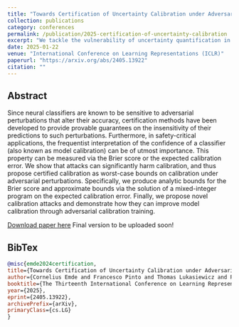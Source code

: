 ```yaml
---
title: "Towards Certification of Uncertainty Calibration under Adversarial Attacks"
collection: publications
category: conferences
permalink: /publication/2025-certification-of-uncertainty-calibration
excerpt: "We tackle the vulnerability of uncertainty quantification in neural classifiers to adversarial attacks and thus propose certified calibration to provide worst-case bounds on confidence under perturbations. We develop novel calibration attacks that enable adversarial calibration training, demonstrating improved model uncertainty quantification in safety-critical applications."
date: 2025-01-22
venue: "International Conference on Learning Representations (ICLR)"
paperurl: "https://arxiv.org/abs/2405.13922"
citation: ""
---
```


## Abstract

Since neural classifiers are known to be sensitive to adversarial perturbations that alter their accuracy, certification methods have been developed to provide provable guarantees on the insensitivity of their predictions to such perturbations. Furthermore, in safety-critical applications, the frequentist interpretation of the confidence of a classifier (also known as model calibration) can be of utmost importance. This property can be measured via the Brier score or the expected calibration error. We show that attacks can significantly harm calibration, and thus propose certified calibration as worst-case bounds on calibration under adversarial perturbations. Specifically, we produce analytic bounds for the Brier score and approximate bounds via the solution of a mixed-integer program on the expected calibration error. Finally, we propose novel calibration attacks and demonstrate how they can improve model calibration through adversarial calibration training.

[Download paper here](https://arxiv.org/abs/2405.13922) Final version to be uploaded soon!

## BibTex

```bibtex
@misc{emde2024certification,
title={Towards Certification of Uncertainty Calibration under Adversarial Attacks},
author={Cornelius Emde and Francesco Pinto and Thomas Lukasiewicz and Philip H. S. Torr and Adel Bibi},
booktitle={The Thirteenth International Conference on Learning Representations (ICLR)},
year={2025},
eprint={2405.13922},
archivePrefix={arXiv},
primaryClass={cs.LG}
}
```
